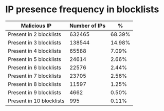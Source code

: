 # IP presence frequency in blocklists
| Malicious IP | Number of IPs | % |
|----|----|----|
| Present in 2 blocklists | 632465 | 68.39% |
| Present in 3 blocklists | 138544 | 14.98% |
| Present in 4 blocklists | 65588 | 7.09% |
| Present in 5 blocklists | 24614 | 2.66% |
| Present in 6 blocklists | 22576 | 2.44% |
| Present in 7 blocklists | 23705 | 2.56% |
| Present in 8 blocklists | 11597 | 1.25% |
| Present in 9 blocklists | 4662 | 0.50% |
| Present in 10 blocklists | 995 | 0.11% |
